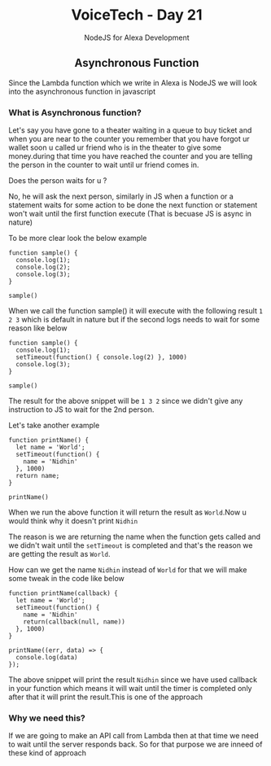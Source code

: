 <div align="center">
  <h1>VoiceTech - Day 21</h1>
  <p>NodeJS for Alexa Development</p>
</div>

<h2 align="center">Asynchronous Function</h2>

Since the Lambda function which we write in Alexa is NodeJS we will look into the asynchronous function in javascript

### What is Asynchronous function?

Let's say you have gone to a theater waiting in a queue to buy ticket and when you are near to the counter you remember that you have forgot ur wallet soon u called ur friend who is in the theater to give some money.during that time you have reached the counter and you are telling the person in the counter to wait until ur friend comes in.

Does the person waits for u ?

No, he will ask the next person, similarly in JS when a function or a statement waits for some action to be done the next function or statement won't wait until the first function execute (That is becuase JS is async in nature)

To be more clear look the below example

```
function sample() {
  console.log(1);
  console.log(2);
  console.log(3);
}

sample()
```

When we call the function sample() it will execute with the following result `1 2 3` which is default in nature but if the second logs needs to wait for some reason like below

```
function sample() {
  console.log(1);
  setTimeout(function() { console.log(2) }, 1000)
  console.log(3);
}

sample()
```

The result for the above snippet will be `1 3 2` since we didn't give any instruction to JS to wait for the 2nd person.

Let's take another example

```
function printName() {
  let name = 'World';
  setTimeout(function() {
    name = 'Nidhin'
  }, 1000)
  return name;
}

printName()
```

When we run the above function it will return the result as `World`.Now u would think why it doesn't print `Nidhin`

The reason is we are returning the name when the function gets called and we didn't wait until the `setTimeout` is completed and that's the reason we are getting the result as `World`.

How can we get the name `Nidhin` instead of `World` for that we will make some tweak in the code like below

```
function printName(callback) {
  let name = 'World';
  setTimeout(function() {
    name = 'Nidhin'
    return(callback(null, name))
  }, 1000)
}

printName((err, data) => {
  console.log(data)
});
```

The above snippet will print the result `Nidhin` since we have used callback in your function which means it will wait until the timer is completed only after that it will print the result.This is one of the approach

### Why we need this?

If we are going to make an API call from Lambda then at that time we need to wait until the server responds back. So for that purpose we are inneed of these kind of approach


 